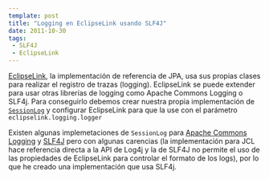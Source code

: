 ```yaml
---
template: post
title: "Logging en EclipseLink usando SLF4J"
date: 2011-10-30
tags:
 - SLF4J
 - EclipseLink
---
```


[EclipseLink](http://www.eclipse.org/eclipselink/), la implementación de referencia de JPA, usa sus propias clases para realizar el registro de trazas (logging). EclipseLink se puede extender para usar otras librerías de logging como Apache Commons Logging o SLF4j. Para conseguirlo debemos crear nuestra propia implementación de [`SessionLog`](http://www.eclipse.org/eclipselink/api/2.0/org/eclipse/persistence/logging/SessionLog.html) y configurar EclipseLink para que la use con el parámetro `eclipselink.logging.logger`

Existen algunas implemetaciones de `SessionLog` para
[Apache Commons Logging](http://wiki.eclipse.org/EclipseLink/Foundation/Logging) y
[SLF4J](https://bugs.eclipse.org/bugs/show_bug.cgi?id=296391) pero con algunas carencias (la implementación para JCL hace referencia directa a la API de Log4j y la de SLF4J no permite el uso de las propiedades de EclipseLink para controlar el formato de los logs), por lo que he creado una implementación que usa SLF4j.


<script src="https://gist.github.com/1325764.js">
</script>
